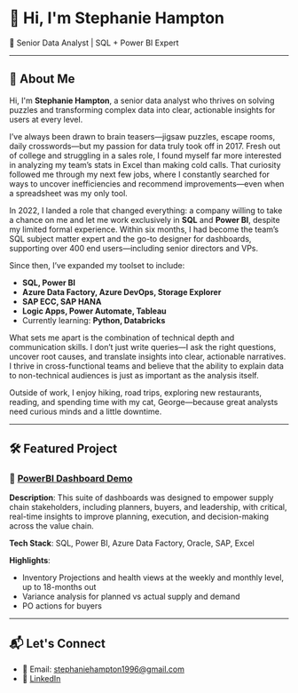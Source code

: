 # 👋 Hi, I'm Stephanie Hampton

🎯 Senior Data Analyst | SQL + Power BI Expert 

---

## 🧠 About Me

Hi, I'm **Stephanie Hampton**, a senior data analyst who thrives on solving puzzles and transforming complex data into clear, actionable insights for users at every level.

I’ve always been drawn to brain teasers—jigsaw puzzles, escape rooms, daily crosswords—but my passion for data truly took off in 2017. Fresh out of college and struggling in a sales role, I found myself far more interested in analyzing my team’s stats in Excel than making cold calls. That curiosity followed me through my next few jobs, where I constantly searched for ways to uncover inefficiencies and recommend improvements—even when a spreadsheet was my only tool.

In 2022, I landed a role that changed everything: a company willing to take a chance on me and let me work exclusively in **SQL** and **Power BI**, despite my limited formal experience. Within six months, I had become the team’s SQL subject matter expert and the go-to designer for dashboards, supporting over 400 end users—including senior directors and VPs.

Since then, I’ve expanded my toolset to include:

- **SQL, Power BI**
- **Azure Data Factory, Azure DevOps, Storage Explorer**
- **SAP ECC, SAP HANA**
- **Logic Apps, Power Automate, Tableau**
- Currently learning: **Python, Databricks**

What sets me apart is the combination of technical depth and communication skills. I don’t just write queries—I ask the right questions, uncover root causes, and translate insights into clear, actionable narratives. I thrive in cross-functional teams and believe that the ability to explain data to non-technical audiences is just as important as the analysis itself.

Outside of work, I enjoy hiking, road trips, exploring new restaurants, reading, and spending time with my cat, George—because great analysts need curious minds and a little downtime.

---

## 🛠️ Featured Project

### 🔹 **[PowerBI Dashboard Demo](Projects.md)**  
**Description**: This suite of dashboards was designed to empower supply chain stakeholders, including planners, buyers, and leadership, with critical, real-time insights to improve planning, execution, and decision-making across the value chain.

**Tech Stack**: SQL, Power BI, Azure Data Factory, Oracle, SAP, Excel

**Highlights**:
- Inventory Projections and health views at the weekly and monthly level, up to 18-months out
- Variance analysis for planned vs actual supply and demand
- PO actions for buyers

---

## 📬 Let's Connect

- 📧 Email: [stephaniehampton1996@gmail.com](mailto:stephaniehampton1996@gmail.com)  
- 💼 [LinkedIn](www.linkedin.com/in/stephaniebhampton)  
